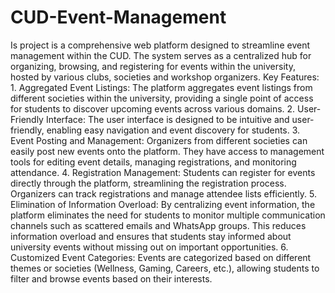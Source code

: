 # CUD-Event-Management
 Is project is a comprehensive web platform designed to streamline event management within the CUD. The system serves as a centralized hub for organizing, browsing, and registering for events within the university, hosted by various clubs, societies and workshop organizers.  Key Features:  1.	Aggregated Event Listings: The platform aggregates event listings from different societies within the university, providing a single point of access for students to discover upcoming events across various domains. 2.	User-Friendly Interface: The user interface is designed to be intuitive and user-friendly, enabling easy navigation and event discovery for students. 3.	Event Posting and Management: Organizers from different societies can easily post new events onto the platform. They have access to management tools for editing event details, managing registrations, and monitoring attendance. 4.	Registration Management: Students can register for events directly through the platform, streamlining the registration process. Organizers can track registrations and manage attendee lists efficiently. 5.	Elimination of Information Overload: By centralizing event information, the platform eliminates the need for students to monitor multiple communication channels such as scattered emails and WhatsApp groups. This reduces information overload and ensures that students stay informed about university events without missing out on important opportunities. 6.	Customized Event Categories: Events are categorized based on different themes or societies (Wellness, Gaming, Careers, etc.), allowing students to filter and browse events based on their interests.
